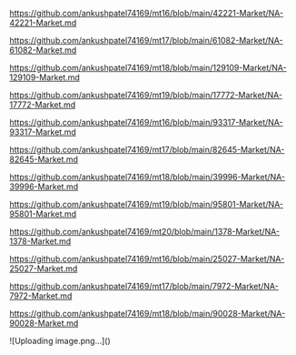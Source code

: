 <p><a href="https://github.com/ankushpatel74169/mt16/blob/main/42221-Market/NA-42221-Market.md">https://github.com/ankushpatel74169/mt16/blob/main/42221-Market/NA-42221-Market.md</a></p><p><a href="https://github.com/ankushpatel74169/mt17/blob/main/61082-Market/NA-61082-Market.md">https://github.com/ankushpatel74169/mt17/blob/main/61082-Market/NA-61082-Market.md</a></p><p><a href="https://github.com/ankushpatel74169/mt18/blob/main/129109-Market/NA-129109-Market.md">https://github.com/ankushpatel74169/mt18/blob/main/129109-Market/NA-129109-Market.md</a></p><p><a href="https://github.com/ankushpatel74169/mt19/blob/main/17772-Market/NA-17772-Market.md">https://github.com/ankushpatel74169/mt19/blob/main/17772-Market/NA-17772-Market.md</a></p><p><a href="https://github.com/ankushpatel74169/mt16/blob/main/93317-Market/NA-93317-Market.md">https://github.com/ankushpatel74169/mt16/blob/main/93317-Market/NA-93317-Market.md</a></p><p><a href="https://github.com/ankushpatel74169/mt17/blob/main/82645-Market/NA-82645-Market.md">https://github.com/ankushpatel74169/mt17/blob/main/82645-Market/NA-82645-Market.md</a></p><p><a href="https://github.com/ankushpatel74169/mt18/blob/main/39996-Market/NA-39996-Market.md">https://github.com/ankushpatel74169/mt18/blob/main/39996-Market/NA-39996-Market.md</a></p><p><a href="https://github.com/ankushpatel74169/mt19/blob/main/95801-Market/NA-95801-Market.md">https://github.com/ankushpatel74169/mt19/blob/main/95801-Market/NA-95801-Market.md</a></p><p><a href="https://github.com/ankushpatel74169/mt20/blob/main/1378-Market/NA-1378-Market.md">https://github.com/ankushpatel74169/mt20/blob/main/1378-Market/NA-1378-Market.md</a></p><p><a href="https://github.com/ankushpatel74169/mt16/blob/main/25027-Market/NA-25027-Market.md">https://github.com/ankushpatel74169/mt16/blob/main/25027-Market/NA-25027-Market.md</a></p><p><a href="https://github.com/ankushpatel74169/mt17/blob/main/7972-Market/NA-7972-Market.md">https://github.com/ankushpatel74169/mt17/blob/main/7972-Market/NA-7972-Market.md</a></p><p><a href="https://github.com/ankushpatel74169/mt18/blob/main/90028-Market/NA-90028-Market.md">https://github.com/ankushpatel74169/mt18/blob/main/90028-Market/NA-90028-Market.md</a></p>
![Uploading image.png…]()
